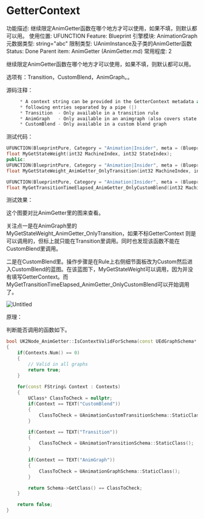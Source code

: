 # GetterContext

功能描述: 继续限定AnimGetter函数在哪个地方才可以使用，如果不填，则默认都可以用。
使用位置: UFUNCTION
Feature: Blueprint
引擎模块: AnimationGraph
元数据类型: string="abc"
限制类型: UAnimInstance及子类的AnimGetter函数
Status: Done
Parent item: AnimGetter (AnimGetter.md)
常用程度: 2

继续限定AnimGetter函数在哪个地方才可以使用，如果不填，则默认都可以用。

选项有：Transition，CustomBlend，AnimGraph。。

源码注释：

```cpp
	 * A context string can be provided in the GetterContext metadata and can contain any (or none) of the
	 * following entries separated by a pipe (|)
	 * Transition  - Only available in a transition rule
	 * AnimGraph   - Only available in an animgraph (also covers state anim graphs)
	 * CustomBlend - Only available in a custom blend graph
```

测试代码：

```cpp
UFUNCTION(BlueprintPure, Category = "Animation|Insider", meta = (BlueprintThreadSafe))
float MyGetStateWeight(int32 MachineIndex, int32 StateIndex);
public:
UFUNCTION(BlueprintPure, Category = "Animation|Insider", meta = (BlueprintInternalUseOnly = "true", AnimGetter, GetterContext = "Transition", BlueprintThreadSafe))
float MyGetStateWeight_AnimGetter_OnlyTransition(int32 MachineIndex, int32 StateIndex);

UFUNCTION(BlueprintPure, Category = "Animation|Insider", meta = (BlueprintInternalUseOnly = "true", AnimGetter, GetterContext = "CustomBlend", BlueprintThreadSafe))
float MyGetTransitionTimeElapsed_AnimGetter_OnlyCustomBlend(int32 MachineIndex, int32 TransitionIndex);
```

测试效果：

这个图要对比AnimGetter里的图来查看。

关注点一是在AnimGraph里的MyGetStateWeight_AnimGetter_OnlyTransition，如果不标GetterContext 则是可以调用的，但标上就只能在Transition里调用。同时也发现该函数不能在CustomBlend里调用。

二是在CustomBlend里。操作步骤是在Rule上右侧细节面板改为Custom然后进入CustomBlend的蓝图。在该蓝图下，MyGetStateWeight可以调用，因为并没有填写GetterContext。而MyGetTransitionTimeElapsed_AnimGetter_OnlyCustomBlend可以开始调用了。

![Untitled](GetterContext/Untitled.png)

原理：

判断能否调用的函数如下。

```cpp
bool UK2Node_AnimGetter::IsContextValidForSchema(const UEdGraphSchema* Schema) const
{
	if(Contexts.Num() == 0)
	{
		// Valid in all graphs
		return true;
	}
	
	for(const FString& Context : Contexts)
	{
		UClass* ClassToCheck = nullptr;
		if(Context == TEXT("CustomBlend"))
		{
			ClassToCheck = UAnimationCustomTransitionSchema::StaticClass();
		}

		if(Context == TEXT("Transition"))
		{
			ClassToCheck = UAnimationTransitionSchema::StaticClass();
		}

		if(Context == TEXT("AnimGraph"))
		{
			ClassToCheck = UAnimationGraphSchema::StaticClass();
		}

		return Schema->GetClass() == ClassToCheck;
	}

	return false;
}
```